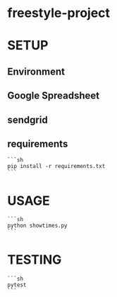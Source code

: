 # freestyle-project

# SETUP

## Environment
## Google Spreadsheet
## sendgrid
## requirements 

    ```sh
    pip install -r requirements.txt
    ```

# USAGE 

    ```sh
    python showtimes.py
    ```


# TESTING

    ```sh
    pytest
    ```